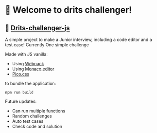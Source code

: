 # 🚀 Welcome to drits challenger!

## 🔗 [Drits-challenger-js](https://peckas13.github.io/drits-challenger-js/)

A simple project to make a Junior interview, including a code editor and a test case!
Currently One simple challenge

Made with JS vanilla:
- Using [Webpack](https://webpack.js.org/)
- Using [Monaco editor](https://microsoft.github.io/monaco-editor/)
- [Pico.css](https://picocss.com/)

to bundle the application:

`npm run build`

Future updates:
- Can run multiple functions
- Random challenges
- Auto test cases
- Check code and solution
